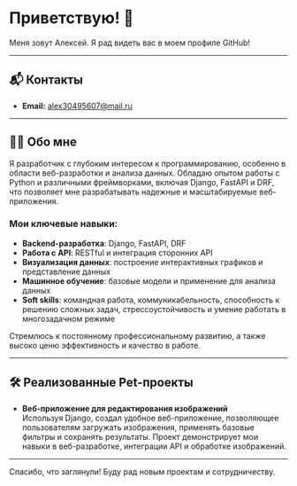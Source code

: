 # Приветствую! 👋
Меня зовут Алексей. Я рад видеть вас в моем профиле GitHub!

---

## 📬 Контакты
- **Email:** [alex30495607@mail.ru](mailto:alex30495607@mail.ru)

---

## 👨‍💻 Обо мне
Я разработчик с глубоким интересом к программированию, особенно в области веб-разработки и анализа данных. Обладаю опытом работы с Python и различными фреймворками, включая Django, FastAPI и DRF, что позволяет мне разрабатывать надежные и масштабируемые веб-приложения.

### Мои ключевые навыки:
- **Backend-разработка**: Django, FastAPI, DRF
- **Работа с API**: RESTful и интеграция сторонних API
- **Визуализация данных**: построение интерактивных графиков и представление данных
- **Машинное обучение**: базовые модели и применение для анализа данных
- **Soft skills**: командная работа, коммуникабельность, способность к решению сложных задач, стрессоустойчивость и умение работать в многозадачном режиме

Стремлюсь к постоянному профессиональному развитию, а также высоко ценю эффективность и качество в работе.

---

## 🛠️ Реализованные Pet-проекты
- **Веб-приложение для редактирования изображений**  
  Используя Django, создал удобное веб-приложение, позволяющее пользователям загружать изображения, применять базовые фильтры и сохранять результаты. Проект демонстрирует мои навыки в веб-разработке, интеграции API и обработке изображений.

---

Спасибо, что заглянули! Буду рад новым проектам и сотрудничеству.
